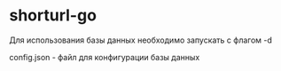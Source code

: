 # shorturl-go
Для использования базы данных необходимо запускать с флагом -d

config.json - файл для конфигурации базы данных
